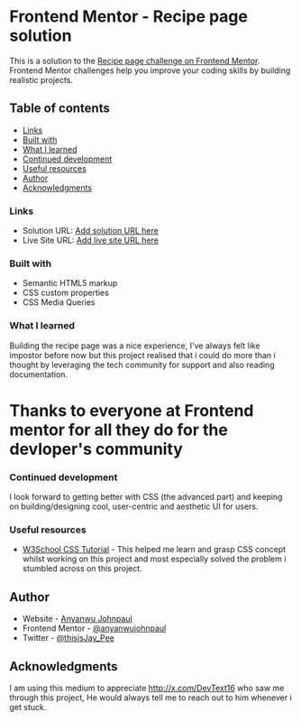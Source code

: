 # Frontend Mentor - Recipe page solution

This is a solution to the [Recipe page challenge on Frontend Mentor](https://www.frontendmentor.io/challenges/recipe-page-KiTsR8QQKm). Frontend Mentor challenges help you improve your coding skills by building realistic projects. 

## Table of contents

  - [Links](#links)
  - [Built with](#built-with)
  - [What I learned](#what-i-learned)
  - [Continued development](#continued-development)
  - [Useful resources](#useful-resources)
- [Author](#author)
- [Acknowledgments](#acknowledgments)



### Links

- Solution URL: [Add solution URL here](https://your-solution-url.com)
- Live Site URL: [Add live site URL here](https://your-live-site-url.com)



### Built with

- Semantic HTML5 markup
- CSS custom properties
- CSS Media Queries


### What I learned

Building the recipe page was a nice experience, I've always felt like impostor before now but this project realised that i could do more than i thought by leveraging the tech community for support and also reading documentation. 

<h1>Thanks to everyone at Frontend mentor for all they do for the devloper's community</h1>



### Continued development

I look forward to getting better with CSS (the advanced part) and keeping on building/designing cool, user-centric and aesthetic UI for users.



### Useful resources

- [W3School CSS Tutorial](https://www.w3schools.com/css/) - This helped me learn and grasp CSS concept whilst working on this project and most especially solved the problem i stumbled across on this project.



## Author

- Website - [Anyanwu Johnpaul](https://linktr.ee/thisisjaypee)
- Frontend Mentor - [@anyanwujohnpaul](https://www.frontendmentor.io/profile/@anyanwujohnpaul)
- Twitter - [@thisisJay_Pee](https://www.twitter.com/@thisisJay_Pee)


## Acknowledgments

I am using this medium to appreciate http://x.com/DevText16 who saw me through this project, He would always tell me to reach out to him whenever i get stuck.

